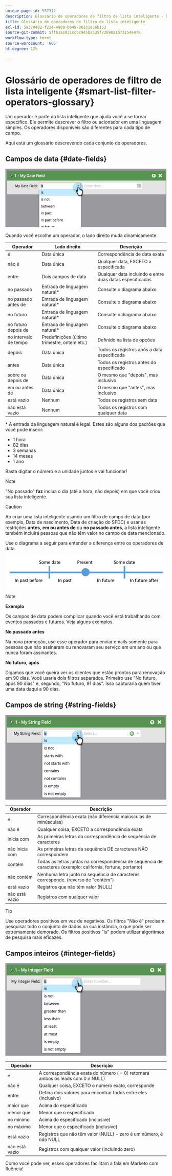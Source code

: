 ```yaml
---
unique-page-id: 557312
description: Glossário de operadores de filtro de lista inteligente - Documentação do Marketo - Documentação do produto
title: Glossário de operadores de filtro de lista inteligente
exl-id: 5a370482-f214-4909-bb49-801c1a36b153
source-git-commit: 5ffb1a1931ccbc945ba535f72898a1b73154e47a
workflow-type: tm+mt
source-wordcount: '605'
ht-degree: 12%

---
```


# Glossário de operadores de filtro de lista inteligente {#smart-list-filter-operators-glossary}

Um operador é parte da lista inteligente que ajuda você a se tornar específico. Ele permite descrever o filtro ou acionador em uma linguagem simples. Os operadores disponíveis são diferentes para cada tipo de campo.

Aqui está um glossário descrevendo cada conjunto de operadores.

## Campos de data {#date-fields}

![](assets/image2014-9-10-17-3a15-3a47.png)

Quando você escolhe um operador, o lado direito muda dinamicamente.

| Operador | Lado direito | Descrição |
|---|---|---|
| é | Data única | Correspondência de data exata |
| não é | Data única | Qualquer data, EXCETO a especificada |
| entre | Dois campos de data | Qualquer data incluindo e entre duas datas especificadas |
| no passado | Entrada de linguagem natural&#42; | Consulte o diagrama abaixo |
| no passado antes de | Entrada de linguagem natural&#42; | Consulte o diagrama abaixo |
| no futuro | Entrada de linguagem natural&#42; | Consulte o diagrama abaixo |
| no futuro depois de | Entrada de linguagem natural&#42; | Consulte o diagrama abaixo |
| no intervalo de tempo | Predefinições (último trimestre, ontem etc.) | Definido na lista de opções |
| depois | Data única | Todos os registros após a data especificada |
| antes | Data única | Todos os registros antes do especificado |
| sobre ou depois de | Data única | O mesmo que &quot;depois&quot;, mas inclusivo |
| em ou antes de | Data única | O mesmo que &quot;antes&quot;, mas inclusivo |
| está vazio | Nenhum | Todos os registros sem data |
| não está vazio | Nenhum | Todos os registros com qualquer data |

&#42; A entrada da linguagem natural é legal. Estes são alguns dos padrões que você pode inserir:

* 1 hora
* 82 dias
* 3 semanas
* 14 meses
* 1 ano

Basta digitar o número e a unidade juntos e vai funcionar!

>[!NOTE]
>
>&quot;No passado&quot; **faz** inclua o dia (até a hora, não depois) em que você criou sua lista inteligente.

>[!CAUTION]
>
>Ao criar uma lista inteligente usando um filtro de campo de data (por exemplo, Data de nascimento, Data de criação do SFDC) e usar as restrições **antes**, **em ou antes de** ou **no passado antes**, a lista inteligente também incluirá pessoas que não têm valor no campo de data mencionado.

Use o diagrama a seguir para entender a diferença entre os operadores de data.

![](assets/image2014-9-10-17-3a15-3a58.png)

>[!NOTE]
>
>**Exemplo**
>
>Os campos de data podem complicar quando você está trabalhando com eventos passados e futuros. Veja alguns exemplos.
>
>**No passado antes**
>
>Na nova promoção, use esse operador para enviar emails somente para pessoas que não assinaram ou renovaram seu serviço em um ano ou que nunca foram assinantes.
>
>**No futuro, após**
>
>Digamos que você queira ver os clientes que estão prontos para renovação em 90 dias. Você usaria dois filtros separados. Primeiro use &quot;No futuro, após 90 dias&quot; e, segundo, &quot;No futuro, 91 dias&quot;. Isso capturaria quem tiver uma data daqui a 90 dias.

## Campos de string {#string-fields}

![](assets/image2014-9-10-17-3a16-3a6.png)

| Operador | Descrição |
|---|---|
| é | Correspondência exata (não diferencia maiúsculas de minúsculas) |
| não é | Qualquer coisa, EXCETO a correspondência exata |
| inicia com | As primeiras letras da correspondência de sequência de caracteres |
| não inicia com | As primeiras letras da sequência DE caracteres NÃO correspondem |
| contém | Todas as letras juntas na correspondência de sequência de caracteres (exemplo: california, fortune, portanto) |
| não contém | Nenhuma letra junto na sequência de caracteres corresponde. (reverso de &quot;contém&quot;) |
| está vazio | Registros que não têm valor (NULL) |
| não está vazio | Registros com qualquer valor |

>[!TIP]
>
>Use operadores positivos em vez de negativos. Os filtros &quot;Não é&quot; precisam pesquisar todo o conjunto de dados na sua instância, o que pode ser extremamente demorado. Os filtros positivos &quot;is&quot; podem utilizar algoritmos de pesquisa mais eficazes.

## Campos inteiros {#integer-fields}

![](assets/image2014-9-10-17-3a16-3a14.png)

<table> 
 <thead> 
  <tr> 
   <th colspan="1" rowspan="1">Operador</th> 
   <th colspan="1" rowspan="1">Descrição</th> 
  </tr> 
 </thead> 
 <tbody> 
  <tr> 
   <td colspan="1" rowspan="1">é</td> 
   <td colspan="1" rowspan="1">A correspondência exata do número ( = 0) retornará ambos os leads com 0 <em>e</em> NULL)</td> 
  </tr> 
  <tr> 
   <td colspan="1" rowspan="1">não é</td> 
   <td colspan="1" rowspan="1">Qualquer coisa, EXCETO o número exato, corresponde</td> 
  </tr> 
  <tr> 
   <td colspan="1" rowspan="1">entre</td> 
   <td colspan="1" rowspan="1">Defina dois valores para encontrar todos entre eles (inclusivo)</td> 
  </tr> 
  <tr> 
   <td colspan="1" rowspan="1">maior que</td> 
   <td colspan="1" rowspan="1">Acima do especificado</td> 
  </tr> 
  <tr> 
   <td colspan="1" rowspan="1">menor que</td> 
   <td colspan="1" rowspan="1">Menor que o especificado</td> 
  </tr> 
  <tr> 
   <td colspan="1" rowspan="1">no mínimo</td> 
   <td colspan="1" rowspan="1">Acima do especificado (inclusive)</td> 
  </tr> 
  <tr> 
   <td colspan="1" rowspan="1">no máximo</td> 
   <td colspan="1" rowspan="1">Menor que o especificado (inclusive)</td> 
  </tr> 
  <tr> 
   <td colspan="1" rowspan="1">está vazio</td> 
   <td colspan="1" rowspan="1">Registros que não têm valor (NULL) - zero é um número, é <em>não</em> NULL</td> 
  </tr> 
  <tr> 
   <td colspan="1" rowspan="1">não está vazio</td> 
   <td colspan="1" rowspan="1">Registros com qualquer valor (incluindo zero)</td> 
  </tr> 
 </tbody> 
</table>

Como você pode ver, esses operadores facilitam a fala em Marketo com fluência!
